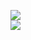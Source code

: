 [![](https://img.shields.io/badge/Made%20With-Github%20Spray-lightgrey.svg?style=for-the-badge&logo=github)](https://github.com/Annihil/github-spray#30977)  
[![](https://i.imgur.com/2DrTn0Z.gif)](https://github.com/Annihil/github-spray)